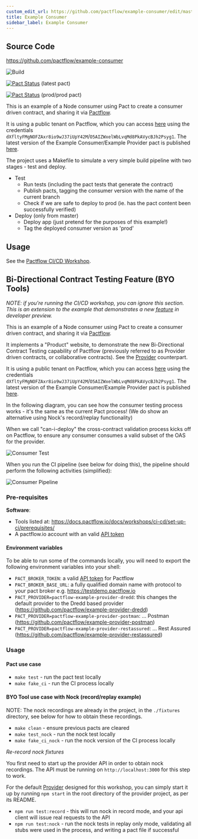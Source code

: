 ```yaml
---
custom_edit_url: https://github.com/pactflow/example-consumer/edit/master/README.md
title: Example Consumer
sidebar_label: Example Consumer
---
```


<!-- This file has been synced from the pactflow/example-consumer repository. Please do not edit it directly. The URL of the source file can be found in the custom_edit_url value above -->

## Source Code

https://github.com/pactflow/example-consumer


![Build](https://github.com/pactflow/example-consumer/workflows/Build/badge.svg)

[![Pact Status](https://test.pact.dius.com.au/pacts/provider/pactflow-example-provider/consumer/pactflow-example-consumer/latest/badge.svg?label=provider)](https://test.pact.dius.com.au/pacts/provider/pactflow-example-provider/consumer/pactflow-example-consumer/latest) (latest pact)

[![Pact Status](https://test.pact.dius.com.au/matrix/provider/pactflow-example-provider/latest/prod/consumer/pactflow-example-consumer/latest/prod/badge.svg?label=provider)](https://test.pact.dius.com.au/pacts/provider/pactflow-example-provider/consumer/pactflow-example-consumer/latest/prod) (prod/prod pact)

This is an example of a Node consumer using Pact to create a consumer driven contract, and sharing it via [Pactflow](https://pactflow.io).

It is using a public tenant on Pactflow, which you can access [here](https://test.pact.dius.com.au) using the credentials `dXfltyFMgNOFZAxr8io9wJ37iUpY42M`/`O5AIZWxelWbLvqMd8PkAVycBJh2Psyg1`. The latest version of the Example Consumer/Example Provider pact is published [here](https://test.pact.dius.com.au/pacts/provider/pactflow-example-provider/consumer/pactflow-example-consumer/latest).

The project uses a Makefile to simulate a very simple build pipeline with two stages - test and deploy.

* Test
  * Run tests (including the pact tests that generate the contract)
  * Publish pacts, tagging the consumer version with the name of the current branch
  * Check if we are safe to deploy to prod (ie. has the pact content been successfully verified)
* Deploy (only from master)
  * Deploy app (just pretend for the purposes of this example!)
  * Tag the deployed consumer version as 'prod'

## Usage

See the [Pactflow CI/CD Workshop](https://github.com/pactflow/ci-cd-workshop).

## Bi-Directional Contract Testing Feature (BYO Tools)

_NOTE: if you're running the CI/CD workshop, you can ignore this section. This is an extension to the example that demonstrates a new [feature](https://github.com/pactflow/roadmap/issues/4) in developer preview._

This is an example of a Node consumer using Pact to create a consumer driven contract, and sharing it via [Pactflow](https://pactflow.io).

It implements a "Product" website, to demonstrate the new Bi-Directional Contract Testing capability of Pactflow (previously referred to as Provider driven contracts, or collaborative contracts). See the [Provider](https://github.com/pactflow/example-pactflow-example-provider-dredd) counterpart.

It is using a public tenant on Pactflow, which you can access [here](https://test.pact.dius.com.au) using the credentials `dXfltyFMgNOFZAxr8io9wJ37iUpY42M`/`O5AIZWxelWbLvqMd8PkAVycBJh2Psyg1`. The latest version of the Example Consumer/Example Provider pact is published [here](https://test.pact.dius.com.au/pacts/provider/pactflow-example-pactflow-example-provider-dredd/consumer/pactflow-example-consumer/latest).

In the following diagram, you can see how the consumer testing process works - it's the same as the current Pact process! (We do show an alternative using Nock's record/replay functionality)

When we call "can-i-deploy" the cross-contract validation process kicks off on Pactflow, to ensure any consumer consumes a valid subset of the OAS for the provider.

![Consumer Test](https://raw.githubusercontent.com/pactflow/example-consumer/master/docs/consumer-scope.png)

When you run the CI pipeline (see below for doing this), the pipeline should perform the following activities (simplified):

![Consumer Pipeline](https://raw.githubusercontent.com/pactflow/example-consumer/master/docs/consumer-pipeline.png)

### Pre-requisites

**Software**:

* Tools listed at: https://docs.pactflow.io/docs/workshops/ci-cd/set-up-ci/prerequisites/
* A pactflow.io account with an valid [API token](https://docs.pactflow.io/docs/getting-started/#configuring-your-api-token)


#### Environment variables

To be able to run some of the commands locally, you will need to export the following environment variables into your shell:

* `PACT_BROKER_TOKEN`: a valid [API token](https://docs.pactflow.io/docs/getting-started/#configuring-your-api-token) for Pactflow
* `PACT_BROKER_BASE_URL`: a fully qualified domain name with protocol to your pact broker e.g. https://testdemo.pactflow.io
* `PACT_PROVIDER=pactflow-example-provider-dredd`: this changes the default provider to the Dredd based provider (https://github.com/pactflow/example-provider-dredd)
* `PACT_PROVIDER=pactflow-example-provider-postman`: ... Postman (https://github.com/pactflow/example-provider-postman)
* `PACT_PROVIDER=pactflow-example-provider-restassured`: ... Rest Assured (https://github.com/pactflow/example-provider-restassured)
### Usage

#### Pact use case

* `make test` - run the pact test locally
* `make fake_ci` - run the CI process locally

#### BYO Tool use case with Nock (record/replay example)

NOTE: The nock recordings are already in the project, in the `./fixtures` directory, see below for how to obtain these recordings.

* `make clean` - ensure previous pacts are cleared
* `make test_nock` - run the nock test locally
* `make fake_ci_nock` - run the nock version of the CI process locally

*Re-record nock fixtures*

You first need to start up the provider API in order to obtain nock recordings. The API must be running on `http://localhost:3000` for this step to work.

For the default [Provider](https://github.com/pactflow/example-pactflow-example-provider-dredd) designed for this workshop, you can simply start it up by running `npm start` in the root directory of the provider project, as per its README.


* `npm run test:record` - this will run nock in record mode, and your api client will issue real requests to the API
* `npm run test:nock` - run the nock tests in replay only mode, validating all stubs were used in the process, and writing a pact file if successful
